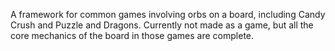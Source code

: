 A framework for common games involving orbs on a board, including Candy Crush and Puzzle and Dragons. Currently not made as a game, but all the core mechanics of the board in those games are complete.
